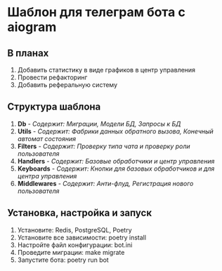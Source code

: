 # Шаблон для телеграм бота с aiogram

## В планах
1. Добавить статистику в виде графиков в центр управления
2. Провести рефакторинг
3. Добавить реферальную систему

## Структура шаблона
1. **Db** - *Содержит: Миграции, Модели БД, Запросы к БД*
2. **Utils** - *Содержит: Фабрики данных обратного вызова, Конечный автомат состояния*
3. **Filters** - *Содержит: Проверку типа чата и проверку роли пользователя*
4. **Handlers** - *Содержит: Базовые обработчики и центр управления*
5. **Keyboards** - *Содержит: Кнопки для базовых обработчиков и для центра управления*
6. **Middlewares** - *Содержит: Анти-флуд, Регистрация нового пользователя*

## Установка, настройка и запуск
1. Установите: Redis, PostgreSQL, Poetry
2. Установите все зависимости: poetry install
3. Настройте файл конфигурации: bot.ini
4. Проведите миграции: make migrate
5. Запустите бота: poetry run bot
